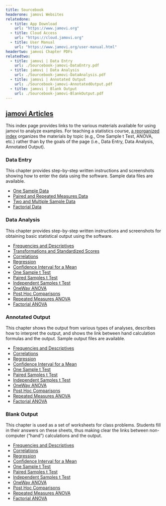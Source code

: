 ```yaml
---
title: Sourcebook
headerone: jamovi Websites
relatedone:
  - title: App Download
    url: "https://www.jamovi.org"
  - title: Cloud Access
    url: "https://cloud.jamovi.org"
  - title: User Manual
    url: "https://www.jamovi.org/user-manual.html"
headertwo: jamvoi Chapter PDFs
relatedtwo:
  - title: jamovi | Data Entry
    url: ./Sourcebook-jamovi-DataEntry.pdf
  - title: jamovi | Data Analysis
    url: ./Sourcebook-jamovi-DataAnalysis.pdf
  - title: jamovi | Annotated Output
    url: ./Sourcebook-jamovi-AnnotatedOutput.pdf
  - title: jamovi | Blank Output
    url: ./Sourcebook-jamovi-BlankOutput.pdf
---
```


## [jamovi Articles](./index.md)

This index page provides links to the various materials available for using jamovi to analyze examples. For teaching a statistics course, [a reorganized index](./index-topical.md) organizes the materials by topic (e.g., One Sample t Test, ANOVA, etc.) rather than by the goals of the page (i.e., Data Entry, Data Analysis, Annotated Output).

### Data Entry

This chapter provides step-by-step written instructions and screenshots showing how to enter the data using the software. Sample data files are available.

- [One Sample Data](./data-entry/onesample.md)  
- [Paired and Repeated Measures Data](./data-entry/repeated.md)
- [Two and Multiple Sample Data](./data-entry/multisample.md)
- [Factorial Data](./data-entry/factorial.md)

### Data Analysis

This chapter provides step-by-step written instructions and screenshots for obtaining basic statistical output using the software.

- [Frequencies and Descriptives](./data-analysis/descriptives.md)
- [Transformations and Standardized Scores](./data-analysis/standardized.md)
- [Correlations](./data-analysis/correlations.md)
- [Regression](./data-analysis/regression.md)
- [Confidence Interval for a Mean](./data-analysis/intervals.md)
- [One Sample t Test](./data-analysis/onesample.md)
- [Paired Samples t Test](./data-analysis/paired.md)
- [Independent Samples t Test](./data-analysis/independent.md)
- [OneWay ANOVA](./data-analysis/oneway.md)
- [Post Hoc Comparisons](./data-analysis/posthocs.md)
- [Repeated Measures ANOVA](./data-analysis/repeated.md)
- [Factorial ANOVA](./data-analysis/factorial.md)

### Annotated Output

This chapter shows the output from various types of analyses, describes how to interpret the output, and shows the link between hand calculation formulas and the output. Sample output files are available.

- [Frequencies and Descriptives](./annotated-output/descriptives.md)
- [Correlations](./annotated-output/correlations.md)
- [Regression](./annotated-output/regression.md)
- [Confidence Interval for a Mean](./annotated-output/intervals.md)
- [One Sample t Test](./annotated-output/onesample.md)
- [Paired Samples t Test](./annotated-output/paired.md)
- [Independent Samples t Test](./annotated-output/independent.md)
- [OneWay ANOVA](./annotated-output/oneway.md)
- [Post Hoc Comparisons](./annotated-output/posthocs.md)
- [Repeated Measures ANOVA](./annotated-output/repeated.md)
- [Factorial ANOVA](./annotated-output/factorial.md)

### Blank Output

This chapter is used as a set of worksheets for class problems. Students fill in their answers on these sheets, thus making clear the links between non-computer (“hand”) calculations and the output.

- [Frequencies and Descriptives](./blank-output/descriptives.md)
- [Correlations](./blank-output/correlations.md)
- [Regression](./blank-output/regression.md)
- [Confidence Interval for a Mean](./blank-output/intervals.md)
- [One Sample t Test](./blank-output/onesample.md)
- [Paired Samples t Test](./blank-output/paired.md)
- [Independent Samples t Test](./blank-output/independent.md)
- [OneWay ANOVA](./blank-output/oneway.md)
- [Post Hoc Comparisons](./blank-output/posthocs.md)
- [Repeated Measures ANOVA](./blank-output/repeated.md)
- [Factorial ANOVA](./blank-output/factorial.md)
